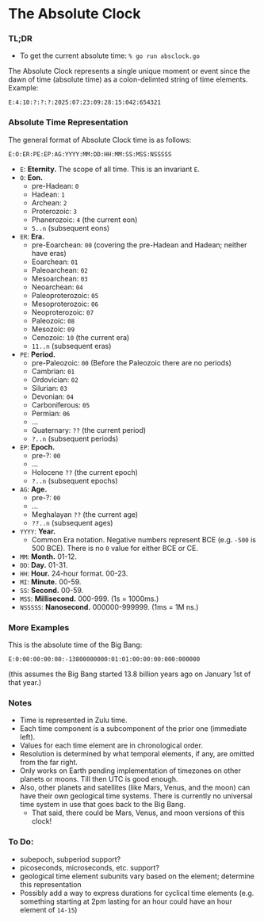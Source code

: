 # The Absolute Clock

### TL;DR
* To get the current absolute time: `% go run absclock.go`

The Absolute Clock represents a single unique moment or event since the dawn of time (absolute time) as a colon-delimted string of time elements. Example:

`E:4:10:?:?:?:2025:07:23:09:28:15:042:654321`


### Absolute Time Representation

The general format of Absolute Clock time is as follows:

`E:O:ER:PE:EP:AG:YYYY:MM:DD:HH:MM:SS:MSS:NSSSSS`

* `E`: **Eternity.** The scope of all time. This is an invariant `E`.
* `O`: **Eon.**
    * pre-Hadean: `0`
    * Hadean: `1`
    * Archean: `2`
    * Proterozoic: `3`
    * Phanerozoic: `4` (the current eon)
    * `5..n` (subsequent eons)
* `ER`: **Era.**
    * pre-Eoarchean: `00` (covering the pre-Hadean and Hadean; neither have eras)
    * Eoarchean: `01`
    * Paleoarchean: `02`
    * Mesoarchean: `03`
    * Neoarchean: `04`
    * Paleoproterozoic: `05`
    * Mesoproterozoic: `06`
    * Neoproterozoic: `07`
    * Paleozoic: `08`
    * Mesozoic: `09`
    * Cenozoic: `10` (the current era)
    * `11..n` (subsequent eras)
* `PE`: **Period.**
    * pre-Paleozoic: `00` (Before the Paleozoic there are no periods)
    * Cambrian: `01`
    * Ordovician: `02`
    * Silurian: `03`
    * Devonian: `04`
    * Carboniferous: `05` 
    * Permian:  `06`
    * ...
    * Quaternary: `??` (the current period)
    * `?..n` (subsequent periods)
* `EP`: **Epoch.** 
    * pre-?: `00`
    * ...
    * Holocene `??` (the current epoch)
    * `?..n` (subsequent epochs)
* `AG`: **Age.**
    * pre-?: `00`
    * ...
    * Meghalayan `??` (the current age)
    * `??..n` (subsequent ages)
* `YYYY`: **Year.**
    * Common Era notation. Negative numbers represent BCE (e.g. `-500` is 500 BCE). There is no `0` value for either BCE or CE.
* `MM`: **Month.** 01-12.
* `DD`: **Day.** 01-31.
* `HH`: **Hour.** 24-hour format. 00-23.
* `MI`: **Minute.** 00-59.
* `SS`: **Second.** 00-59.
* `MSS`: **Millisecond.** 000-999. (1s = 1000ms.)
* `NSSSSS`: **Nanosecond.** 000000-999999. (1ms = 1M ns.)

### More Examples

This is the absolute time of the Big Bang:

`E:0:00:00:00:00:-13800000000:01:01:00:00:00:000:000000`

(this assumes the Big Bang started 13.8 billion years ago on January 1st of that year.)

### Notes
* Time is represented in Zulu time.
* Each time component is a subcomponent of the prior one (immediate left).
* Values for each time element are in chronological order.
* Resolution is determined by what temporal elements, if any, are omitted from the far right.
* Only works on Earth pending implementation of timezones on other planets or moons. Till then UTC is good enough.
* Also, other planets and satellites (like Mars, Venus, and the moon) can have their own geological time systems. There is currently no universal time system in use that goes back to the Big Bang.
    * That said, there could be Mars, Venus, and moon versions of this clock!

### To Do:
* subepoch, subperiod support? 
* picoseconds, microseconds, etc. support?
* geological time element subunits vary based on the element; determine this representation
* Possibly add a way to express durations for cyclical time elements (e.g. something starting at 2pm lasting for an hour could have an hour element of `14-15`)
